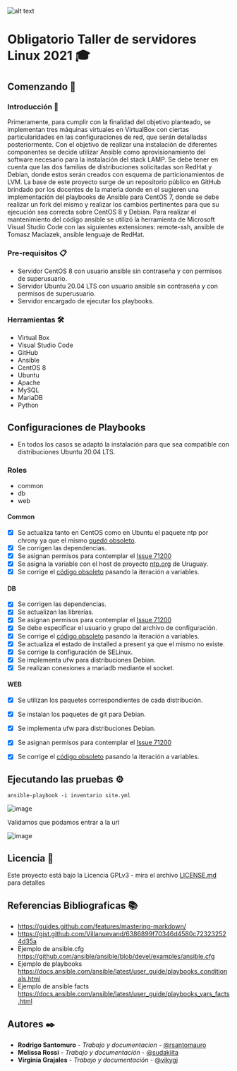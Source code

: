 ![alt text](https://github.com/rsantomauro/obligatorio_2021_08/lamp/documentacion/blob/main/Portada_README_Git.jpg)
# Obligatorio Taller de servidores Linux 2021 🎓

## Comenzando 🚀

### Introducción 📖
 
Primeramente, para cumplir con la finalidad del objetivo planteado, se implementan tres máquinas virtuales en VirtualBox con ciertas particularidades en las configuraciones de red, que serán detalladas posteriormente. 
Con el objetivo de realizar una instalación de diferentes componentes se decide utilizar Ansible como aprovisionamiento del software necesario para la instalación del stack LAMP. Se debe tener en cuenta que las dos familias de distribuciones solicitadas son RedHat y Debian, donde estos serán creados con esquema de particionamientos de LVM. 
La base de este proyecto surge de un repositorio público en GitHub brindado por los docentes de la materia donde en el sugieren una implementación del playbooks de Ansible para CentOS 7, donde se debe realizar un fork del mismo y realizar los cambios pertinentes para que su ejecución sea correcta sobre CentOS 8 y Debian. 
Para realizar el mantenimiento del código ansible se utilizó la herramienta de Microsoft Visual Studio Code con las siguientes extensiones: remote-ssh, ansible de Tomasz Maciazek, ansible lenguaje de RedHat.

### Pre-requisitos 📋

- Servidor CentOS 8 con usuario ansible sin contraseña y con permisos de superusuario.
- Servidor Ubuntu 20.04 LTS con usuario ansible sin contraseña y con permisos de superusuario.
- Servidor encargado de ejecutar los playbooks.

### Herramientas 🛠️

- Virtual Box
- Visual Studio Code
- GitHub
- Ansible
- CentOS 8
- Ubuntu
- Apache
- MySQL
- MariaDB
- Python

## Configuraciones de Playbooks

- En todos los casos se adaptó la instalación para que sea compatible con distribuciones Ubuntu 20.04 LTS.

### Roles
- common
- db
- web

#### Common
- [x] Se actualiza tanto en CentOS como en Ubuntu el paquete ntp por chrony ya que el mismo [quedó obsoleto](https://linuxhint.com/configure-ntp-centos-8/).
- [x] Se corrigen las dependencias.
- [x] Se asignan permisos para contemplar el [Issue 71200](https://github.com/ansible/ansible/issues/71200)
- [x] Se asigna la variable con el host de proyecto [ntp.org](https://www.pool.ntp.org/zone/uy) de Uruguay.
- [x] Se corrige el [código obsoleto](https://www.programmersought.com/article/4888525503/) pasando la iteración a variables.

#### DB
- [x] Se corrigen las dependencias.
- [X] Se actualizan las librerías.
- [x] Se asignan permisos para contemplar el [Issue 71200](https://github.com/ansible/ansible/issues/71200)
- [x] Se debe especificar el usuario y grupo del archivo de configuración.
- [x] Se corrige el [código obsoleto](https://www.programmersought.com/article/4888525503/) pasando la iteración a variables.
- [x] Se actualiza el estado de installed a present ya que el mismo no existe.
- [x] Se corrige la configuración de SELinux.
- [x] Se implementa ufw para distribuciones Debian.
- [x] Se realizan conexiones a mariadb mediante el socket.

#### WEB
- [x] Se utilizan los paquetes correspondientes de cada distribución.
- [x] Se instalan los paquetes de git para Debian.
- [x] Se implementa ufw para distribuciones Debian.
- [x] Se asignan permisos para contemplar el [Issue 71200](https://github.com/ansible/ansible/issues/71200)
- [x] Se corrige el [código obsoleto](https://www.programmersought.com/article/4888525503/) pasando la iteración a variables.


## Ejecutando las pruebas ⚙️

```
ansible-playbook -i inventario site.yml
```

![image](https://user-images.githubusercontent.com/88011897/128646689-cd8605fd-de36-4bee-b9e7-f61f8e6e14f5.png)

Validamos que podamos entrar a la url 

![image](https://user-images.githubusercontent.com/88011897/128646692-ff8b1302-6607-4686-af6a-1afdd9d62649.png)

## Licencia 📄

Este proyecto está bajo la Licencia GPLv3 - mira el archivo [LICENSE.md](https://github.com/rsantomauro/obligatorio_2021_08/blob/main/lamp/LICENSE.md) para detalles

## Referencias Bibliograficas 📚

- https://guides.github.com/features/mastering-markdown/
- https://gist.github.com/Villanuevand/6386899f70346d4580c723232524d35a
- Ejemplo de ansible.cfg https://github.com/ansible/ansible/blob/devel/examples/ansible.cfg
- Ejemplo de playbooks https://docs.ansible.com/ansible/latest/user_guide/playbooks_conditionals.html
- Ejemplo de ansible facts https://docs.ansible.com/ansible/latest/user_guide/playbooks_vars_facts.html


## Autores ✒️

- **Rodrigo Santomuro** - *Trabajo y documentacion* - [@rsantomauro](https://github.com/rsantomauro)
- **Melissa Rossi** - *Trabajo y documentación* - [@sudakiita](https://github.com/sudakiita)
- **Virginia Grajales** - *Trabajo y documentación* - [@vikygj](https://github.com/vikygj)
